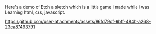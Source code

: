 

Here's a demo of Etch a sketch which is a little game i made while i was Learning html, css, javascript.

https://github.com/user-attachments/assets/86fd79cf-6bff-484b-a268-23ca87493791



